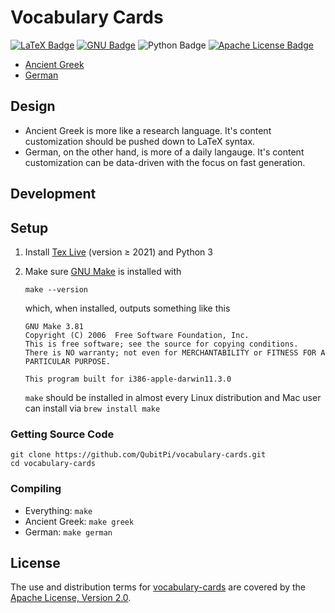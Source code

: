 Vocabulary Cards
================

[![LaTeX Badge][LaTeX Badge]][LaTeX URL]
[![GNU Badge][GNU Badge]][GNU Make]
![Python Badge][Python Badge]
[![Apache License Badge]][Apache License, Version 2.0]

- [Ancient Greek](./ancient-greek.pdf)
- [German](./german.pdf)

Design
------

- Ancient Greek is more like a research language. It's content customization should be pushed down to LaTeX syntax.
- German, on the other hand, is more of a daily langauge. It's content customization can be data-driven with the focus
  on fast generation.

Development
-----------

## Setup

1. Install [Tex Live][LaTeX URL] (version ≥ 2021) and Python 3
3. Make sure [GNU Make] is installed with

   ```console
   make --version
   ```
   
   which, when installed, outputs something like this

   ```console
   GNU Make 3.81
   Copyright (C) 2006  Free Software Foundation, Inc.
   This is free software; see the source for copying conditions.
   There is NO warranty; not even for MERCHANTABILITY or FITNESS FOR A
   PARTICULAR PURPOSE.

   This program built for i386-apple-darwin11.3.0
   ```
   
   `make` should be installed in almost every Linux distribution and Mac user can install via `brew install make`

### Getting Source Code

```console
git clone https://github.com/QubitPi/vocabulary-cards.git
cd vocabulary-cards
```

### Compiling

- Everything: `make`
- Ancient Greek: `make greek`
- German: `make german`

License
-------

The use and distribution terms for [vocabulary-cards]() are covered by the [Apache License, Version 2.0].

[Apache License Badge]: https://img.shields.io/badge/Apache%202.0-F25910.svg?style=for-the-badge&logo=Apache&logoColor=white
[Apache License, Version 2.0]: https://www.apache.org/licenses/LICENSE-2.0

[LaTeX Badge]: https://img.shields.io/badge/LaTeX-TeX%20Live%E2%89%A52021-008080.svg?style=for-the-badge&logo=latex&logoColor=white
[LaTeX URL]: https://tug.org/texlive/

[GNU Badge]: https://img.shields.io/badge/GNU-Make-A42E2B.svg?style=for-the-badge&logo=gnu&logoColor=white
[GNU Make]: http://uploads.mitechie.com/books/Managing_Projects_with_GNU_Make_Third_Edition.pdf

[Python Badge]: https://img.shields.io/badge/Python-3.10-3776AB.svg?style=for-the-badge&logo=python&logoColor=white
